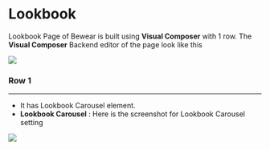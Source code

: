 # Lookbook

Lookbook Page of Bewear is built using **Visual Composer** with 1 row. The **Visual Composer** Backend editor of the page look like this

![](http://transvelo.github.io/docs/bewear/images/lookbook-setting.png)

### Row 1
---
* It has Lookbook Carousel element.
* **Lookbook Carousel** : Here is the screenshot for Lookbook Carousel setting

![](http://transvelo.github.io/docs/bewear/images/lookbook-page-carousel.png)





